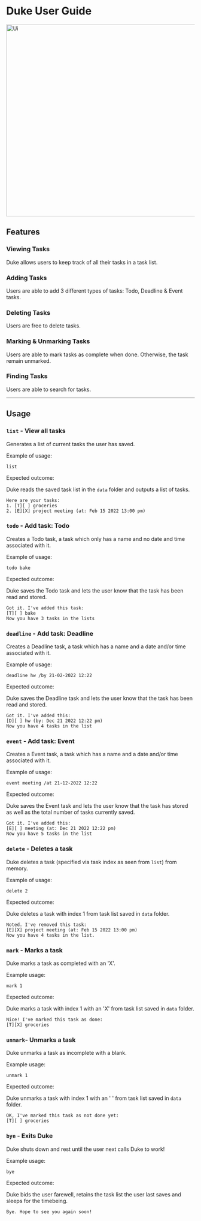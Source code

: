 # Duke User Guide

<img width="512" alt="Ui" src="https://user-images.githubusercontent.com/74252295/154521574-0579350d-f5ad-44aa-a039-6c542d9e6077.png">

## Features

### Viewing Tasks
Duke allows users to keep track of all their tasks in a task list.

### Adding Tasks
Users are able to add 3 different types of tasks: Todo, Deadline & Event tasks.

### Deleting Tasks
Users are free to delete tasks.

### Marking & Unmarking Tasks
Users are able to mark tasks as complete when done. Otherwise, the task remain unmarked.

### Finding Tasks
Users are able to search for tasks.



---

## Usage

### `list` - View all tasks

Generates a list of current tasks the user has saved.

Example of usage:

`list`

Expected outcome:

Duke reads the saved task list in the `data` folder and outputs a list of tasks.

```
Here are your tasks:
1. [T][ ] groceries
2. [E][X] project meeting (at: Feb 15 2022 13:00 pm)
```


### `todo` - Add task: Todo

Creates a Todo task, a task which only has a name and no date and time associated with it.

Example of usage:

`todo bake`

Expected outcome:

Duke saves the Todo task and lets the user know that the task has been read and stored.

```
Got it. I've added this task:
[T][ ] bake
Now you have 3 tasks in the lists
```


### `deadline` - Add task: Deadline

Creates a Deadline task, a task which has a name and a date and/or time associated with it.

Example of usage:

`deadline hw /by 21-02-2022 12:22`

Expected outcome:

Duke saves the Deadline task and lets the user know that the task has been read and stored.

```
Got it. I've added this:
[D][ ] hw (by: Dec 21 2022 12:22 pm)
Now you have 4 tasks in the list
```


### `event` - Add task: Event

Creates a Event task, a task which has a name and a date and/or time associated with it.

Example of usage:

`event meeting /at 21-12-2022 12:22`

Expected outcome:

Duke saves the Event task and lets the user know that the task has stored as well as the total number of tasks currently saved.

```
Got it. I've added this:
[E][ ] meeting (at: Dec 21 2022 12:22 pm)
Now you have 5 tasks in the list
```


### `delete` - Deletes a task

Duke deletes a task (specified via task index as seen from `list`) from memory.

Example of usage:

`delete 2`

Expected outcome:

Duke deletes a task with index 1 from task list saved in `data` folder.

```
Noted. I've removed this task:
[E][X] project meeting (at: Feb 15 2022 13:00 pm)
Now you have 4 tasks in the list.
```


### `mark` - Marks a task

Duke marks a task as completed with an 'X'.

Example usage:

`mark 1`

Expected outcome:

Duke marks a task with index 1 with an 'X' from task list saved in `data` folder.

```
Nice! I've marked this task as done:
[T][X] groceries
```


### `unmark`- Unmarks a task

Duke unmarks a task as incomplete with a blank.

Example usage:

`unmark 1`

Expected outcome:

Duke unmarks a task with index 1 with an ' ' from task list saved in `data` folder.

```
OK, I've marked this task as not done yet:
[T][ ] groceries
```


### `bye` - Exits Duke

Duke shuts down and rest until the user next calls Duke to work!

Example usage:

`bye`

Expected outcome:

Duke bids the user farewell, retains the task list the user last saves and sleeps for the timebeing.

```
Bye. Hope to see you again soon!
```


